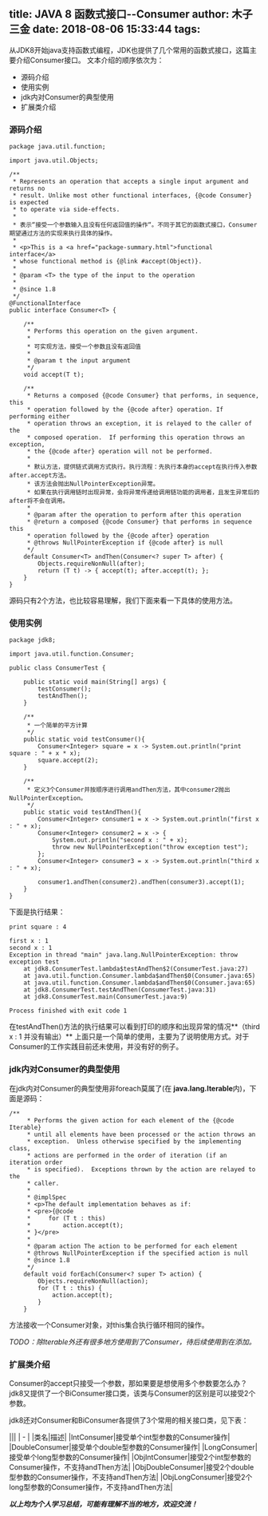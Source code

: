title: JAVA 8 函数式接口--Consumer
author: 木子三金
date: 2018-08-06 15:33:44
tags:
---
从JDK8开始java支持函数式编程，JDK也提供了几个常用的函数式接口，这篇主要介绍Consumer接口。
文本介绍的顺序依次为：
- 源码介绍
- 使用实例
- jdk内对Consumer的典型使用
- 扩展类介绍

<!-- more -->

### 源码介绍
```
package java.util.function;

import java.util.Objects;

/**
 * Represents an operation that accepts a single input argument and returns no
 * result. Unlike most other functional interfaces, {@code Consumer} is expected
 * to operate via side-effects.
 *
 * 表示“接受一个参数输入且没有任何返回值的操作“。不同于其它的函数式接口，Consumer期望通过方法的实现来执行具体的操作。
 *
 * <p>This is a <a href="package-summary.html">functional interface</a>
 * whose functional method is {@link #accept(Object)}.
 *
 * @param <T> the type of the input to the operation
 *
 * @since 1.8
 */
@FunctionalInterface
public interface Consumer<T> {

    /**
     * Performs this operation on the given argument.
     *
     * 可实现方法，接受一个参数且没有返回值
     * 
     * @param t the input argument
     */
    void accept(T t);

    /**
     * Returns a composed {@code Consumer} that performs, in sequence, this
     * operation followed by the {@code after} operation. If performing either
     * operation throws an exception, it is relayed to the caller of the
     * composed operation.  If performing this operation throws an exception,
     * the {@code after} operation will not be performed.
     *
     * 默认方法，提供链式调用方式执行。执行流程：先执行本身的accept在执行传入参数after.accept方法。
     * 该方法会抛出NullPointerException异常。
     * 如果在执行调用链时出现异常，会将异常传递给调用链功能的调用者，且发生异常后的after将不会在调用。
     * 
     * @param after the operation to perform after this operation
     * @return a composed {@code Consumer} that performs in sequence this
     * operation followed by the {@code after} operation
     * @throws NullPointerException if {@code after} is null
     */
    default Consumer<T> andThen(Consumer<? super T> after) {
        Objects.requireNonNull(after);
        return (T t) -> { accept(t); after.accept(t); };
    }
}

```
源码只有2个方法，也比较容易理解，我们下面来看一下具体的使用方法。

### 使用实例

```
package jdk8;

import java.util.function.Consumer;

public class ConsumerTest {

    public static void main(String[] args) {
        testConsumer();
        testAndThen();
    }

    /**
     * 一个简单的平方计算
     */
    public static void testConsumer(){
        Consumer<Integer> square = x -> System.out.println("print square : " + x * x);
        square.accept(2);
    }

    /**
     * 定义3个Consumer并按顺序进行调用andThen方法，其中consumer2抛出NullPointerException。
     */
    public static void testAndThen(){
        Consumer<Integer> consumer1 = x -> System.out.println("first x : " + x);
        Consumer<Integer> consumer2 = x -> {
            System.out.println("second x : " + x);
            throw new NullPointerException("throw exception test");
        };
        Consumer<Integer> consumer3 = x -> System.out.println("third x : " + x);

        consumer1.andThen(consumer2).andThen(consumer3).accept(1);
    }
}

```
下面是执行结果：
```
print square : 4

first x : 1
second x : 1
Exception in thread "main" java.lang.NullPointerException: throw exception test
	at jdk8.ConsumerTest.lambda$testAndThen$2(ConsumerTest.java:27)
	at java.util.function.Consumer.lambda$andThen$0(Consumer.java:65)
	at java.util.function.Consumer.lambda$andThen$0(Consumer.java:65)
	at jdk8.ConsumerTest.testAndThen(ConsumerTest.java:31)
	at jdk8.ConsumerTest.main(ConsumerTest.java:9)

Process finished with exit code 1
```
在testAndThen()方法的执行结果可以看到打印的顺序和出现异常的情况**（third x : 1 并没有输出）**
上面只是一个简单的使用，主要为了说明使用方式。对于Consumer的工作实践目前还未使用，并没有好的例子。

### jdk内对Consumer的典型使用
在jdk内对Consumer的典型使用非foreach莫属了(在 **java.lang.Iterable**内)，下面是源码：
```
/**
     * Performs the given action for each element of the {@code Iterable}
     * until all elements have been processed or the action throws an
     * exception.  Unless otherwise specified by the implementing class,
     * actions are performed in the order of iteration (if an iteration order
     * is specified).  Exceptions thrown by the action are relayed to the
     * caller.
     *
     * @implSpec
     * <p>The default implementation behaves as if:
     * <pre>{@code
     *     for (T t : this)
     *         action.accept(t);
     * }</pre>
     *
     * @param action The action to be performed for each element
     * @throws NullPointerException if the specified action is null
     * @since 1.8
     */
    default void forEach(Consumer<? super T> action) {
        Objects.requireNonNull(action);
        for (T t : this) {
            action.accept(t);
        }
    }
```
方法接收一个Consumer对象，对this集合执行循环相同的操作。

*TODO：除Iterable外还有很多地方使用到了Consumer，待后续使用到在添加。*

### 扩展类介绍
Consumer的accept只接受一个参数，那如果要是想使用多个参数要怎么办？jdk8又提供了一个BiConsumer接口类，该类与Consumer的区别是可以接受2个参数。

jdk8还对Consumer和BiConsumer各提供了3个常用的相关接口类，见下表：

|||
| - |
|类名|描述|
|IntConsumer|接受单个int型参数的Consumer操作|
|DoubleConsumer|接受单个double型参数的Consumer操作|
|LongConsumer|接受单个long型参数的Consumer操作|
|ObjIntConsumer|接受2个int型参数的Consumer操作，不支持andThen方法|
|ObjDoubleConsumer|接受2个double型参数的Consumer操作，不支持andThen方法|
|ObjLongConsumer|接受2个long型参数的Consumer操作，不支持andThen方法|

***以上均为个人学习总结，可能有理解不当的地方，欢迎交流！***
